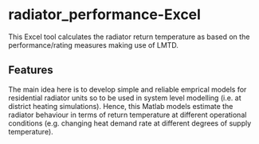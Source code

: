 # radiator_performance-Excel
This Excel tool calculates the radiator return temperature as based on the performance/rating measures making use of LMTD.  


## Features
The main idea here is to develop simple and reliable emprical models for residential radiator units so to be used in system level modelling (i.e. at district heating simulations). Hence, this Matlab models estimate the radiator behaviour in terms of return temperature at different operational conditions (e.g. changing heat demand rate at different degrees of supply temperature).
